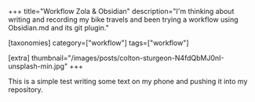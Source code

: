+++
title="Workflow Zola & Obsidian"
description="I'm thinking about writing and recording my bike travels and been trying a workflow using Obsidian.md and its git plugin."

[taxonomies]
category=["workflow"]
tags=["workflow"]

[extra]
thumbnail="/images/posts/colton-sturgeon-N4fdQbMJ0nI-unsplash-min.jpg"
+++

This is a simple test writing some text on my phone and pushing it into my repository.
